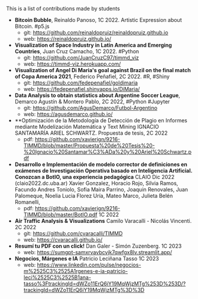 This is a list of contributions made by students
* **Bitcoin Bubble**, Reinaldo Panoso, 1C 2022. Artistic Expression about Bitcoin. #p5.js 
    * git: https://github.com/reinaldopruiz/reinaldopruiz.github.io
    * web: https://reinaldopruiz.github.io/
* **Visualization of Space Industry in Latin America and Emerging Countries**, Juan Cruz Camacho, 1C 2022. #Python
    * git: https://github.com/JuanCruzC97/timmd_viz
    * web: https://timmd-viz.herokuapp.com/
* **Visualization of Angel Di Maria's goal against Brazil on the final match of Copa America 2021**, Federico Peñafiel, 2C 2022. #R, #Shiny
    * git: https://github.com/fedepenafiel/goldimaria
    * web: https://fedepenafiel.shinyapps.io/DiMaria/
* **Data Analysis to obtain statistics about Argentine Soccer League**, Demarco Agustín & Montero Pablo, 2C 2022, #Python #Jupyter
    * git: https://github.com/AgusDemarco/Futbol-Argentino
    * web: https://agusdemarco.github.io/
* **Optimización de la Metodología de Detección de Plagio en Informes mediante Modelización Matemática y Text Mining IGNACIO SANTAMARÍA ARIEL SCHWARTZ. Propuesta de tesis, 2C 2022
    * pdf: https://github.com/xavierign/9216-TIMMD/blob/master/Propuesta%20de%20Tesis%20-%20Ignacio%20Santamar%C3%ADa%20y%20Ariel%20Schwartz.pdf
* **Desarrollo e Implementación de modelo corrector de definiciones en exámenes de Investigación Operativa basado en Inteligencia Artificial. Conozcan a BotIO, una experiencia pedagógica** CLAIO Dic 2022 (claio2022.dc.uba.ar) Xavier Gonzalez, Horacio Rojo, Silvia Ramos, Facundo Andres Toniolo, Sofia Maira Parrino, Joaquin Renovales, Juan Palomeque, Noelia Lucia Florez Uría, Mateo Marco, Julieta Belén Romanelli,
    * pdf: https://github.com/xavierign/9216-TIMMD/blob/master/BotIO.pdf 1C 2022
* **Air Traffic Analysis & Visualizations** Camilo Varacalli - Nicolás Vincenti. 2C 2022
    * git: https://github.com/cvaracalli/TIMMD
    * web: https://cvaracalli.github.io/
* **Resumí tu PDF con un click!** Dan Galer - Simón Zuzenberg. 1C 2023
    * web: https://sumgpt-samxrvavbcvjk7qwfgx8lv.streamlit.app/
* **Negocios, Márgenes e IA** Patricio Leciñana Tasso 1C 2023
    * web: https://www.linkedin.com/pulse/negocios-m%2525C3%2525A1rgenes-e-ia-patricio-leci%2525C3%2525B1ana-tasso%3FtrackingId=dWZo11ErQ6iY19MqWjzMTg%253D%253D/?trackingId=dWZo11ErQ6iY19MqWjzMTg%3D%3D
